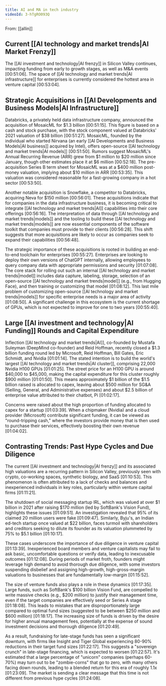 ```yaml
---
title: AI and MA in tech industry
videoId: 3-hTgRO093Q
---
```


From: [[allin]] <br/> 

## Current [[AI technology and market trends|AI Market Frenzy]]
The [[AI investment and technology|AI frenzy]] in Silicon Valley continues, impacting funding from early to growth stages, as well as M&A events [00:51:06]. The space of [[AI technology and market trends|AI infrastructure]] for enterprises is currently considered the hottest area in venture capital [00:53:04].

## Strategic Acquisitions in [[AI Developments and Business Models|AI Infrastructure]]
Databricks, a privately held data infrastructure company, announced the acquisition of MosaicML for $1.3 billion [00:51:15]. This figure is based on a cash and stock purchase, with the stock component valued at Databricks' 2021 valuation of $38 billion [00:51:27]. MosaicML, founded by the individual who started Nirvana (an early [[AI Developments and Business Models|AI business]] acquired by Intel), offers open-source [[AI technology and market trends|AI models]] [00:51:50]. Rumors suggest MosaicML's Annual Recurring Revenue (ARR) grew from $1 million to $20 million since January, though other estimates place it at $6 million [00:52:18]. The pre-acquisition Series B term sheet for MosaicML was at a $400 million post-money valuation, implying about $10 million in ARR [00:53:35]. This valuation was considered reasonable for a fast-growing company in a hot sector [00:53:50].

Another notable acquisition is Snowflake, a competitor to Databricks, acquiring Neva for $150 million [00:56:01]. These acquisitions indicate that for companies in the data infrastructure business, it is becoming critical to integrate [[AI technology and market trends|AI]] capabilities into their core offerings [00:56:16]. The interpretation of data through [[AI technology and market trends|models]] and the tooling to build these [[AI technology and market trends|models]] are now essential components of the software toolkit that companies must provide to their clients [00:56:28]. This shift suggests that more acquisitions are likely to occur as companies seek to expand their capabilities [00:56:48].

The strategic importance of these acquisitions is rooted in building an end-to-end toolchain for enterprises [00:55:27]. Enterprises are looking to deploy their own versions of ChatGPT internally, allowing employees to query company data with appropriate permissions and security [01:07:08]. The core stack for rolling out such an internal [[AI technology and market trends|model]] includes data capture, labeling, storage, selection of an open-source [[AI technology and market trends|model]] (e.g., from Hugging Face), and then training or customizing that model [01:08:12]. This last mile problem of customizing open-source [[AI technology and market trends|models]] for specific enterprise needs is a major area of activity [01:08:50]. A significant challenge in this ecosystem is the current shortage of GPUs, which is not expected to improve for one to two years [00:55:40].

## Large [[AI investment and technology|AI Funding]] Rounds and Capital Expenditure
Inflection [[AI technology and market trends|AI]], co-founded by Mustafa Suleyman (DeepMind co-founder) and Reid Hoffman, recently closed a $1.3 billion funding round led by Microsoft, Reid Hoffman, Bill Gates, Eric Schmidt, and Nvidia [01:01:14]. The stated intention is to build the world's largest [[AI technology and market trends|AI cluster]], comprising 22,000 Nvidia H100 GPUs [01:01:25]. The street price for an H100 GPU is around $40,000 to $45,000, making the capital expenditure for this cluster roughly $900 million [01:01:50]. This means approximately $1 billion of the $1.5 billion raised is allocated to capex, leaving about $500 million for SG&A (Selling, General, and Administrative expenses) and about $2.5 billion of enterprise value attributed to their chatbot, Pi [01:02:17].

Concerns were raised about the high proportion of funding allocated to capex for a startup [01:03:39]. When a chipmaker (Nvidia) and a cloud provider (Microsoft) contribute significant funding, it can be viewed as "round-tripping cash," where the investors provide money that is then used to purchase their services, effectively boosting their own revenue [01:04:02].

## Contrasting Trends: Past Hype Cycles and Due Diligence
The current [[AI investment and technology|AI frenzy]] and its associated high valuations are a recurring pattern in Silicon Valley, previously seen with crypto, co-working spaces, synthetic biology, and SaaS [01:10:53]. This phenomenon is often attributed to a lack of checks and balances and inexperienced individuals in key roles, particularly within venture capital firms [01:11:21].

The shutdown of social messaging startup IRL, which was valued at over $1 billion in 2021 after raising $170 million (led by SoftBank's Vision Fund), highlights these issues [01:09:51]. An investigation revealed that 95% of its claimed 20 million users were fake [01:09:47]. Similarly, Byju's, an Indian ed-tech startup once valued at $22 billion, faces turmoil with shareholders and creditors seeking to dilute its founder as its valuation plummeted by 75% to $5.1 billion [01:10:17].

These cases underscore the importance of due diligence in venture capital [01:13:39]. Inexperienced board members and venture capitalists may fail to ask basic, uncomfortable questions or verify data, leading to inexcusable outcomes [01:12:08]. During periods of market froth, founders might leverage high demand to avoid thorough due diligence, with some investors suspending disbelief and assigning high-growth, high-gross-margin valuations to businesses that are fundamentally low-margin [01:15:52].

The size of venture funds also plays a role in these dynamics [01:17:35]. Large funds, such as SoftBank's $100 billion Vision Fund, are compelled to write massive checks (e.g., $200 million) to justify their management time, even if the target companies are effectively seed or Series A stage [01:18:08]. This leads to mistakes that are disproportionately large compared to optimal fund sizes (suggested to be between $250 million and $600 million) [01:18:17]. The increasing size of funds is driven by the desire for higher annual management fees, potentially at the expense of sound investment decisions and thorough diligence [01:20:49].

As a result, fundraising for late-stage funds has seen a significant downturn, with firms like Insight and Tiger Global experiencing 80-90% reductions in their target fund sizes [01:22:17]. This suggests a "sovereign crunch" in late-stage financing, which is expected to worsen [01:22:57]. It's estimated that a large percentage of "unicorn" companies (perhaps 60-70%) may turn out to be "zombie-corns" that go to zero, with many others facing down rounds, leading to a blended return for this era of roughly 1.1x [01:23:09]. The market is sending a clear message that this time is not different from previous hype cycles [01:24:08].